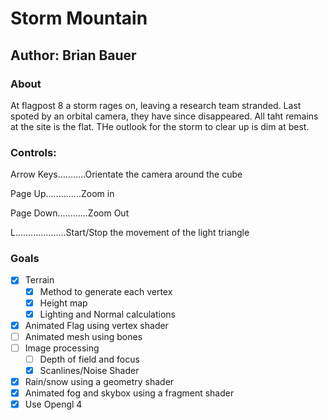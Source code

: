 # Storm Mountain
## Author: Brian Bauer

### About
At flagpost 8 a storm rages on, leaving a research team stranded. Last spoted by an orbital camera, they have since disappeared. All taht remains at the site is the flat. THe outlook for the storm to clear up is dim at best.

### Controls:
Arrow Keys...........Orientate the camera around the cube

Page Up..............Zoom in

Page Down............Zoom Out

L....................Start/Stop the movement of the light triangle


### Goals
- [x] Terrain
    - [x] Method to generate each vertex
    - [x] Height map
    - [x] Lighting and Normal calculations
- [x] Animated Flag using vertex shader
- [ ] Animated mesh using bones
- [ ] Image processing
    - [ ] Depth of field and focus
    - [x] Scanlines/Noise Shader
- [x] Rain/snow using a geometry shader
- [x] Animated fog and skybox using a fragment shader
- [x] Use Opengl 4
